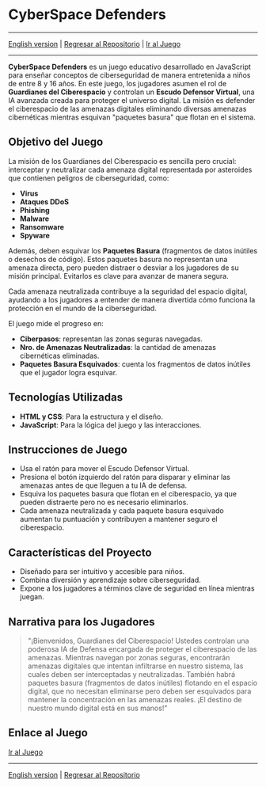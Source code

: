 
# CyberSpace Defenders

---
[English version](README.md) | [Regresar al Repositorio](../../../README.md) | [Ir al Juego](./Container/index.html)

---

**CyberSpace Defenders** es un juego educativo desarrollado en JavaScript para enseñar conceptos de ciberseguridad de manera entretenida a niños de entre 8 y 16 años. En este juego, los jugadores asumen el rol de **Guardianes del Ciberespacio** y controlan un **Escudo Defensor Virtual**, una IA avanzada creada para proteger el universo digital. La misión es defender el ciberespacio de las amenazas digitales eliminando diversas amenazas cibernéticas mientras esquivan "paquetes basura" que flotan en el sistema.

## Objetivo del Juego

La misión de los Guardianes del Ciberespacio es sencilla pero crucial: interceptar y neutralizar cada amenaza digital representada por asteroides que contienen peligros de ciberseguridad, como:

- **Virus**
- **Ataques DDoS**
- **Phishing**
- **Malware**
- **Ransomware**
- **Spyware**

Además, deben esquivar los **Paquetes Basura** (fragmentos de datos inútiles o desechos de código). Estos paquetes basura no representan una amenaza directa, pero pueden distraer o desviar a los jugadores de su misión principal. Evitarlos es clave para avanzar de manera segura.

Cada amenaza neutralizada contribuye a la seguridad del espacio digital, ayudando a los jugadores a entender de manera divertida cómo funciona la protección en el mundo de la ciberseguridad.

El juego mide el progreso en:
- **Ciberpasos**: representan las zonas seguras navegadas.
- **Nro. de Amenazas Neutralizadas**: la cantidad de amenazas cibernéticas eliminadas.
- **Paquetes Basura Esquivados**: cuenta los fragmentos de datos inútiles que el jugador logra esquivar.

## Tecnologías Utilizadas

- **HTML y CSS**: Para la estructura y el diseño.
- **JavaScript**: Para la lógica del juego y las interacciones.

## Instrucciones de Juego

- Usa el ratón para mover el Escudo Defensor Virtual.
- Presiona el botón izquierdo del ratón para disparar y eliminar las amenazas antes de que lleguen a tu IA de defensa.
- Esquiva los paquetes basura que flotan en el ciberespacio, ya que pueden distraerte pero no es necesario eliminarlos.
- Cada amenaza neutralizada y cada paquete basura esquivado aumentan tu puntuación y contribuyen a mantener seguro el ciberespacio.

## Características del Proyecto

- Diseñado para ser intuitivo y accesible para niños.
- Combina diversión y aprendizaje sobre ciberseguridad.
- Expone a los jugadores a términos clave de seguridad en línea mientras juegan.

## Narrativa para los Jugadores

> "¡Bienvenidos, Guardianes del Ciberespacio! Ustedes controlan una poderosa IA de Defensa encargada de proteger el ciberespacio de las amenazas. Mientras navegan por zonas seguras, encontrarán amenazas digitales que intentan infiltrarse en nuestro sistema, las cuales deben ser interceptadas y neutralizadas. También habrá paquetes basura (fragmentos de datos inútiles) flotando en el espacio digital, que no necesitan eliminarse pero deben ser esquivados para mantener la concentración en las amenazas reales. ¡El destino de nuestro mundo digital está en sus manos!"

## Enlace al Juego

[Ir al Juego](./Container/index.html)

---

[English version](README.md) | [Regresar al Repositorio](../../../README.md)
